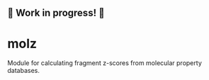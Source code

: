 ## :construction: Work in progress! :construction:

# molz

Module for calculating fragment z-scores from molecular property databases.
